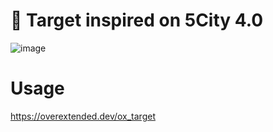 # 📂 Target inspired on 5City 4.0
![image](https://github.com/user-attachments/assets/7bd84895-d27c-46d3-b585-d265b7337901)

# Usage
https://overextended.dev/ox_target
